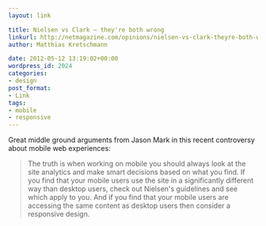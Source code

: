 ```yaml
---
layout: link

title: Nielsen vs Clark – they're both wrong
linkurl: http://netmagazine.com/opinions/nielsen-vs-clark-theyre-both-wrong
author: Matthias Kretschmann

date: 2012-05-12 13:19:02+00:00
wordpress_id: 2024
categories:
- design
post_format:
- Link
tags:
- mobile
- responsive
---
```


Great middle ground arguments from Jason Mark in this recent controversy about mobile web experiences:

> The truth is when working on mobile you should always look at the site analytics and make smart decisions based on what you find. If you find that your mobile users use the site in a significantly different way than desktop users, check out Nielsen's guidelines and see which apply to you. And if you find that your mobile users are accessing the same content as desktop users then consider a responsive design.
